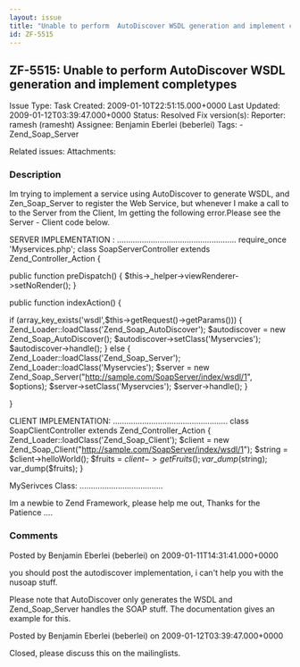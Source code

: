```yaml
---
layout: issue
title: "Unable to perform  AutoDiscover WSDL generation and implement completypes"
id: ZF-5515
---
```


ZF-5515: Unable to perform AutoDiscover WSDL generation and implement completypes
---------------------------------------------------------------------------------

 Issue Type: Task Created: 2009-01-10T22:51:15.000+0000 Last Updated: 2009-01-12T03:39:47.000+0000 Status: Resolved Fix version(s): 
 Reporter:  ramesh (ramesht)  Assignee:  Benjamin Eberlei (beberlei)  Tags: - Zend\_Soap\_Server
 
 Related issues: 
 Attachments: 
### Description

Im trying to implement a service using AutoDiscover to generate WSDL, and Zen\_Soap\_Server to register the Web Service, but whenever I make a call to to the Server from the Client, Im getting the following error.Please see the Server - Client code below.

SERVER IMPLEMENTATION : ..................................................... require\_once 'Myservices.php'; class SoapServerController extends Zend\_Controller\_Action {

public function preDispatch() { $this->\_helper->viewRenderer->setNoRender(); }

public function indexAction() {

if (array\_key\_exists('wsdl',$this->getRequest()->getParams())) { Zend\_Loader::loadClass('Zend\_Soap\_AutoDiscover'); $autodiscover = new Zend\_Soap\_AutoDiscover(); $autodiscover->setClass('Myservcies'); $autodiscover->handle(); } else { Zend\_Loader::loadClass('Zend\_Soap\_Server'); Zend\_Loader::loadClass('Myservcies'); $server = new Zend\_Soap\_Server("http://sample.com/SoapServer/index/wsdl/1", $options); $server->setClass('Myservcies'); $server->handle(); }

}

CLIENT IMPLEMENTATION: ................................................... class SoapClientController extends Zend\_Controller\_Action { Zend\_Loader::loadClass('Zend\_Soap\_Client'); $client = new Zend\_Soap\_Client("http://sample.com/SoapServer/index/wsdl/1"); $string = $client->helloWorld(); $fruits = $client->getFruits(); var\_dump($string); var\_dump($fruits); }

MySerivces Class: ..................................... <?php class Myservcies { /\*\* \* @return string \*/ public function helloWorld() { return "Hello World!"; } /\*\* \* @return array \*/ public function getFruits() { return array('apple', 'orange', 'banana'); } } ?>

Im a newbie to Zend Framework, please help me out, Thanks for the Patience ....

 

 

### Comments

Posted by Benjamin Eberlei (beberlei) on 2009-01-11T14:31:41.000+0000

you should post the autodiscover implementation, i can't help you with the nusoap stuff.

Please note that AutoDiscover only generates the WSDL and Zend\_Soap\_Server handles the SOAP stuff. The documentation gives an example for this.

 

 

Posted by Benjamin Eberlei (beberlei) on 2009-01-12T03:39:47.000+0000

Closed, please discuss this on the mailinglists.

 

 
